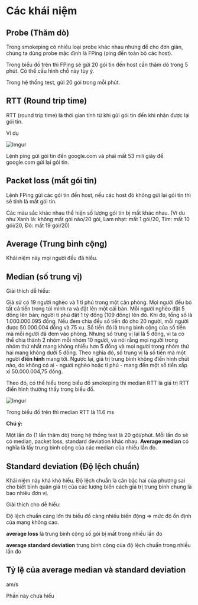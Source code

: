 # Các khái niệm 

## Probe (Thăm dò)

Trong smokeping có nhiều loại probe khác nhau nhưng để cho đơn giản, chúng ta dùng probe mặc định là FPing (ping đến toàn bộ các host). 

Trong biểu đồ trên thì FPing sẽ gửi 20 gói tin đến host cần thăm dò trong 5 phút. Có thể cấu hình chỗ này tùy ý. 

Trong hệ thống test, gửi 20 gói trong mỗi phút.

## RTT (Round trip time)

RTT (round trip time) là thời gian tính từ khi gửi gói tin đến khi nhận được lại gói tin.

Ví dụ

![Imgur](https://i.imgur.com/RkMXYk4.png)

Lệnh ping gửi gói tin đến google.com và phải mất 53 mili giây để google.com gửi lại gói tin.

## Packet loss (mất gói tin)

Lệnh FPing gửi các gói tin đến host, nếu các host đó không gửi lại gói tin thì sẽ tính là mất gói tin. 

Các màu sắc khác nhau thể hiện số lượng gói tin bị mất khác nhau. (Ví du như Xanh lá: không mất gói nào/20 gói, Lam nhạt: mất 1 gói/20, Tím: mất 10 gói/20, Đỏ: mất 19 gói/20)

## Average (Trung bình cộng)

Khái niệm này mọi người đều đã hiểu.

## Median (số trung vị)

Giải thích dễ hiểu:

Giả sử có 19 người nghèo và 1 tỉ phú trong một căn phòng. Mọi người đều bỏ tất cả tiền trong túi mình ra và đặt lên một cái bàn. Mỗi người nghèo đặt 5 đồng lên bàn; người tỉ phú đặt 1 tỷ đồng (109 đồng) lên đó. Khi đó, tổng số là 1.000.000.095 đồng. Nếu đem chia đều số tiền đó cho 20 người, mỗi người được 50.000.004 đồng và 75 xu. Số tiền đó là trung bình cộng của số tiền mà mỗi người đã đem vào phòng. Nhưng số trung vị lại là 5 đồng, vì ta có thể chia thành 2 nhóm mỗi nhóm 10 người, và nói rằng mọi người trong nhóm thứ nhất mang không nhiều hơn 5 đồng và mọi người trong nhóm thứ hai mang không dưới 5 đồng. Theo nghĩa đó, số trung vị là số tiền mà một người **điển hình** mang tới. Ngược lại, giá trị trung bình không điển hình chút nào, do không có ai - người nghèo hoặc tỉ phú - mang đến một số tiền xấp xỉ 50.000.004,75 đồng.

Theo đó, có thể hiểu trong biểu đồ smokeping thì median RTT là giá trị RTT điển hình thường thấy trong biểu đồ.

![Imgur](https://i.imgur.com/tqVaiAL.png)

Trong biểu đồ trên thì median RTT là 11.6 ms

**Chú ý:**

Một lần đo (1 lần thăm dò) trong hệ thống test là 20 gói/phút. Mỗi lần đo sẽ có  median, packet loss, standard deviation khác nhau. **Average median** có nghĩa là lấy trung bình cộng của các median của nhiều lần đo.

## Standard deviation (Độ lệch chuẩn)

Khái niệm này khá khó hiểu. Độ lệch chuẩn là căn bậc hai của phương sai cho biết bình quân giá trị của các lượng biến cách giá trị trung bình chung là bao nhiêu đơn vị. 

Giải thích cho dễ hiểu:

Độ lệch chuẩn càng lớn thì biểu đồ càng nhiều biến động => mức độ ổn định của mạng không cao.

**average loss** là trung bình cộng số gói bị mất trong nhiều lần đo

**average standard deviation** trung bình cộng của độ lệch chuẩn trong nhiều lần đo

## Tỷ lệ của average median và standard deviation

am/s

Phần này chưa hiểu